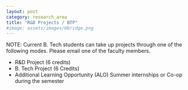 ```yaml
---
layout: post
category: research_area
title: "R&D Projects / BTP"
#image: assets/images/Hbridge.png
---
```


NOTE: Current B. Tech students can take up projects through one of the following modes. Please email one of the faculty members.
- R&D Project (6 credits)
- B. Tech Project (6 Credits)
- Additional Learning Opportunity (ALO)
Summer internships or Co-op during the semester